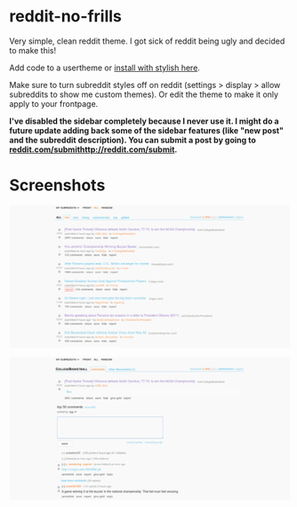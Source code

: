 # reddit-no-frills

Very simple, clean reddit theme. I got sick of reddit being ugly and decided to make this!

Add code to a usertheme or [install with stylish here](https://userstyles.org/styles/126393/reddit-no-frills).

Make sure to turn subreddit styles off on reddit (settings > display > allow subreddits to show me custom themes). Or edit the theme to make it only apply to your frontpage.

**I've disabled the sidebar completely because I never use it. I might do a future update adding back some of the sidebar features (like "new post" and the subreddit description). You can submit a post by going to [reddit.com/submit](http://reddit.com/submit)http://reddit.com/submit.**

# Screenshots

![frontpage](screenshots/front.jpg)


![post+comment page](screenshots/post+comments.jpg)
